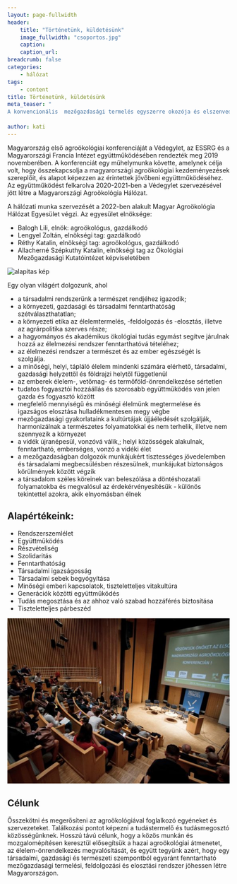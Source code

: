```yaml
---
layout: page-fullwidth
header: 
    title: "Történetünk, küldetésünk"
    image_fullwidth: "csoportos.jpg"
    caption:
    caption_url: 
breadcrumb: false
categories:
    - hálózat
tags:
    - content
title: Történetünk, küldetésünk
meta_teaser: "
A konvencionális  mezőgazdasági termelés egyszerre okozója és elszenvedője az éghajlat-változásnak, a talajok eróziójának és a környezetszennyezésnek, pedig a világ - egyre növekvő - lakosságának élelmezése a mezőgazdálkodáson múlik.  Így az egész élelmiszer-rendszerre kiterjedő szemléletváltásra van  szükség, ha a társadalmi igazságosságot szem előtt tartva szeretnénk megóvni a természeti erőforrásokat és alkalmazkodni az éghajlatváltozás során felmerülő kihívásokhoz. Az ENSZ Élelmezésügyi és Mezőgazdasági Világszervezete (FAO) az agroökológiát az éhezés, a szegénység és a klímaváltozás elleni munka egyik kulcsfontosságú eszközeként azonosította. Az agroökológia lehetővé teszi a  hosszú távon is  fenntartható, - a környezet és ember számára egyaránt egészséges - élelmiszer-rendszerek kialakítását."

author: kati
---
```


Magyarország első agroökológiai konferenciáját a Védegylet, az ESSRG és a Magyarországi Francia Intézet együttműködésében rendezték meg 2019 novemberében. A konferenciát egy műhelymunka követte, amelynek célja volt, hogy összekapcsolja a magyarországi agroökológiai kezdeményezések szereplőit, és alapot képezzen az érintettek jövőbeni együttműködéséhez. Az együttműködést felkarolva 2020-2021-ben a Védegylet szervezésével jött létre  a Magyarországi Agroökológia Hálózat. 

A hálózati munka szervezését a 2022-ben alakult Magyar Agroökológia Hálózat Egyesület végzi. Az egyesület elnöksége:
  * Balogh Lili, elnök: agroökológus, gazdálkodó
  * Lengyel Zoltán, elnökségi tag: gazdálkodó
  * Réthy Katalin, elnökségi tag: agroökológus, gazdálkodó
  * Allacherné Szépkuthy Katalin, elnökségi tag az Ökológiai Mezőgazdasági Kutatóintézet képviseletében

![alapitas kép](/images/agroalapitas.jpg)

Egy olyan világért dolgozunk, ahol

  * a társadalmi rendszerünk a természet rendjéhez igazodik;
  * a környezeti, gazdasági és társadalmi fenntarthatóság szétválaszthatatlan;
  * a környezeti etika az élelemtermelés, -feldolgozás és -elosztás, illetve az agrárpolitika szerves része;
  * a hagyományos és akadémikus ökológiai tudás egymást segítve járulnak hozzá az élelmezési rendszer fenntarthatóvá tételéhez;
  * az élelmezési rendszer a természet és az ember egészségét is szolgálja.
  * a minőségi, helyi, tápláló élelem mindenki számára elérhető, társadalmi, gazdasági helyzettől és földrajzi helytől függetlenül
  * az emberek élelem-, vetőmag- és termőföld-önrendelkezése sértetlen
  * tudatos fogyasztói hozzáállás és szorosabb együttműködés van jelen gazda és fogyasztó között
  * megfelelő mennyiségű és minőségi élelmünk megtermelése és igazságos elosztása hulladékmentesen megy végbe
  * mezőgazdasági gyakorlataink a kultúrtájak újjáéledését szolgálják, harmonizálnak a természetes folyamatokkal és nem terhelik, illetve nem szennyezik a környezet
  * a vidék újranépesül, vonzóvá válik,; helyi közösségek alakulnak, fenntartható, emberséges, vonzó a vidéki élet
  * a mezőgazdaságban dolgozók munkájukért tisztességes jövedelemben és társadalami megbecsülésben részesülnek, munkájukat biztonságos körülmények között végzik
  * a társadalom széles köreinek van beleszólása a döntéshozatali folyamatokba és megvalósul az érdekérvényesítésük - különös tekintettel azokra, akik elnyomásban élnek   

## Alapértékeink:

  * Rendszerszemlélet
  * Együttműködés
  * Részvételiség
  * Szolidaritás
  * Fenntarthatóság
  * Társadalmi igazságosság
  * Társadalmi sebek begyógyítása
  * Minőségi emberi kapcsolatok, tiszteletteljes vitakultúra
  * Generációk közötti együttműködés
  * Tudás megosztása és az ahhoz való szabad hozzáférés biztosítása
  * Tiszteletteljes párbeszéd

![konfi kép](/images/agrokonfi1.jpg)

## Célunk

Ősszekötni és megerősíteni az agroökológiával foglalkozó egyéneket és szervezeteket. Találkozási pontot képezni a tudástermelő és tudásmegosztó közösségünknek.
Hosszú távú célunk, hogy a közös munkán és mozgalomépítésen keresztül elősegítsük a hazai agroökológiai átmenetet, az élelem-önrendelkezés megvalósítását, és együtt tegyünk azért, hogy egy társadalmi, gazdasági és természeti szempontból egyaránt fenntartható mezőgazdasági termelési, feldolgozási és elosztási rendszer jöhessen létre Magyarországon.
